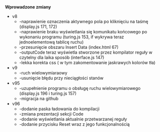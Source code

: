 **Wprowadzone zmiany**
* v8
    * -naprawienie oznaczenia aktywnego pola po kliknięciu na taśmę (display.js 171, 172)
    * -naprawienie braku wyświetlania się komunikatu końcowego po wykonaniu programu (turing.js 153, if wykrywa teraz jednoelementową tablicę ruchu)
    * -przesunięcie obszaru Insert Data (index.html 67)
    * -outputCode teraz wyświetla stworzone przez kompilator reguły w czytelny dla laika sposób (interface.js 147)
    * -lekka korekta css ( w tym zakomentowanie jaskrawych kolorów tła)
* v9
    * -ruch wielowymiaraowy
    * -usunięcie błędu przy nieciągłości stanów
* v95
    * -uzupełnienie programu o obsługę ruchu wielowymiarowego (display.js 196 i turing.js 157)
    * -migracja na github
* v96
    * -dodanie paska ładowania do kompilacji
    * -zmiana prezentacji sekcji Code
    * -dodanie wyświetlania aktualnie przetwarzanej reguły
    * -dodanie przycisku Reset wraz z jego funkcjonalnością